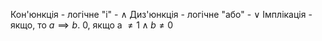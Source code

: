 Кон'юнкція - логічне "і" - $\land$
Диз'юнкція - логічне "або" - $\lor$
Імплікація - якщо, то $a \implies b$. 0, якщо  a $\neq 1 \land b \neq 0$
